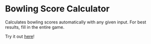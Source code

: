 # Bowling Score Calculator
Calculates bowling scores automatically with any given input.
For best results, fill in the entire game.

Try it out [here](https://cbl0011.github.io/bowlingCalculator/)!
